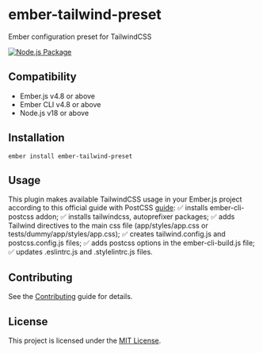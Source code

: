 # ember-tailwind-preset

Ember configuration preset for TailwindCSS

[![Node.js Package](https://github.com/alexeipanov/ember-tailwind-preset/actions/workflows/npm-publish.yml/badge.svg)](https://github.com/alexeipanov/ember-tailwind-preset/actions/workflows/npm-publish.yml)


## Compatibility

* Ember.js v4.8 or above
* Ember CLI v4.8 or above
* Node.js v18 or above


## Installation

```
ember install ember-tailwind-preset
```


## Usage

This plugin makes available TailwindCSS usage in your Ember.js project according to this official guide with PostCSS [guide](https://tailwindcss.com/docs/installation/using-postcss):
:white_check_mark: installs ember-cli-postcss addon;
:white_check_mark: installs tailwindcss, autoprefixer packages;
:white_check_mark: adds Tailwind directives to the main css file (app/styles/app.css or tests/dummy/app/styles/app.css);
:white_check_mark: creates tailwind.config.js and postcss.config.js files;
:white_check_mark: adds postcss options in the ember-cli-build.js file;
:white_check_mark: updates .eslintrc.js and .stylelintrc.js files.





## Contributing

See the [Contributing](CONTRIBUTING.md) guide for details.


## License

This project is licensed under the [MIT License](LICENSE.md).
